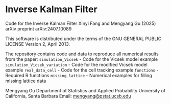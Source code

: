 # Inverse Kalman Filter

Code for the Inverse Kalman Filter
Xinyi Fang and Mengyang Gu (2025)
arXiv preprint arXiv:2407.10089

This software is distributed under the terms of the GNU GENERAL PUBLIC LICENSE Version 2, April 2013.

The repository contains code and data to reproduce all numerical results from the paper:
`simulation_Vicsek` - Code for the Vicsek model example
`simulation_Vicsek_variation` - Code for the modified Vicsek model example
`real_data_cell` - Code for the cell tracking example
`functions` - Required R functions
`missing_lattice` - Numerical examples for filling missing lattice data

Mengyang Gu Department of Statistics and Applied Probability University of California, Santa Barbara
Email: mengyang@pstat.ucsb.edu
